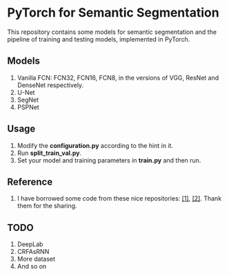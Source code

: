 # PyTorch for Semantic Segmentation
This repository contains some models for semantic segmentation and the pipeline of training and testing models, 
implemented in PyTorch.

## Models
1. Vanilla FCN: FCN32, FCN16, FCN8, in the versions of VGG, ResNet and DenseNet respectively.
2. U-Net
3. SegNet
4. PSPNet

## Usage
1. Modify the **configuration.py** according to the hint in it.
2. Run **split_train_val.py**.
3. Set your model and training parameters in **train.py** and then run.

## Reference
1. I have borrowed some code from these nice repositories: [[1]](https://github.com/bodokaiser/piwise),
[[2]](https://github.com/ycszen/pytorch-ss). Thank them for the sharing.

## TODO
1. DeepLab
2. CRFAsRNN
3. More dataset
4. And so on

